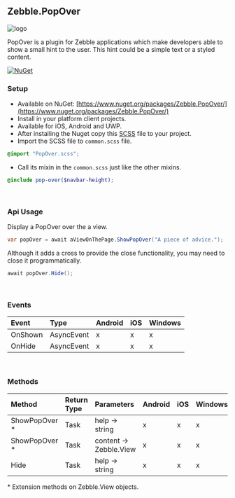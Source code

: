[logo]: https://raw.githubusercontent.com/Geeksltd/{Plugin.Name}/master/Shared/NuGet/Icon.png "{Plugin.Name}"


## Zebble.PopOver

![logo]

PopOver is a plugin for Zebble applications which make developers able to show a small hint to the user. This hint could be a simple text or a styled content.


[![NuGet](https://img.shields.io/nuget/v/Zebble.PopOver.svg?label=NuGet)](https://www.nuget.org/packages/Zebble.PopOver/)


### Setup
* Available on NuGet: [https://www.nuget.org/packages/Zebble.PopOver/](https://www.nuget.org/packages/Zebble.PopOver/)
* Install in your platform client projects.
* Available for iOS, Android and UWP.
* After installing the Nuget copy this [SCSS](https://github.com/Geeksltd/Zebble.PopOver/blob/master/Shared/PopOver.scss/) file to your project.
* Import the SCSS file to `common.scss` file.
```scss
@import "PopOver.scss";
```
* Call its mixin in the `common.scss` just like the other mixins.
```scss
@include pop-over($navbar-height);
```
<br>


### Api Usage

Display a PopOver over the a view.

```csharp
var popOver = await aViewOnThePage.ShowPopOver("A piece of advice.");
```

Although it adds a cross to provide the close functionality, you may need to close it programmatically.

```csharp
await popOver.Hide();
```

<br>


### Events
| Event             | Type          | Android | iOS | Windows |
| :-----------      | :-----------  | :------ | :-- | :------ |
| OnShown           | AsyncEvent    | x       | x   | x       |
| OnHide            | AsyncEvent    | x       | x   | x       |


<br>


### Methods
| Method        | Return Type  | Parameters                          | Android | iOS | Windows |
| :-----------  | :----------- | :-----------                        | :------ | :-- | :------ |
| ShowPopOver * | Task<PopOver>| help -> string                      | x       | x   | x       |
| ShowPopOver * | Task<PopOver>| content -> Zebble.View              | x       | x   | x       |
| Hide          | Task<PopOver>| help -> string                      | x       | x   | x       |
  
\* Extension methods on Zebble.View objects.
